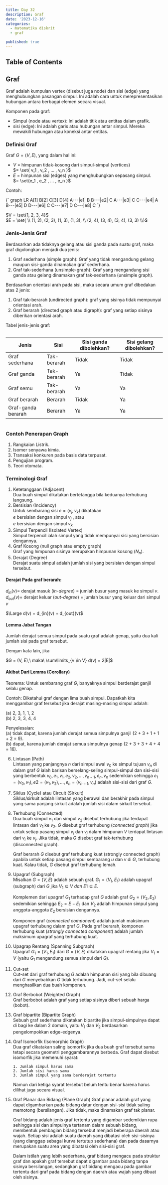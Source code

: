 ```yaml
---
title: Day 32
description: Graf
date: '2023-12-16'
categories:
  - matematika diskrit
  - graf

published: true
---
```


<script>
    import MermaidDiagram from '$lib/components/mermaid/MermaidDiagram.svelte';
</script>

## Table of Contents

## Graf

Graf adalah kumpulan vertex (disebut juga node) dan sisi (edge) yang menghubungkan pasangan simpul. Ini adalah cara untuk merepresentasikan hubungan antara berbagai elemen secara visual.

Komponen pada graf:

- Simpul (node atau vertex): Ini adalah titik atau entitas dalam grafik.
- sisi (edge): Ini adalah garis atau hubungan antar simpul. Mereka mewakili hubungan atau koneksi antar entitas.

### Definisi Graf

Graf $G = (V, E)$, yang dalam hal ini:

- $V$ = himpunan tidak-kosong dari simpul-simpul (vertices)  
  $= \set{ v_1 , v_2 , ... , v_n }$
- $E$ = himpunan sisi (edges) yang menghubungkan sepasang simpul.  
  $= \set{e_1 , e_2 , ... , e_n }$

Contoh:

<MermaidDiagram>
  {`
    graph LR
    A[1]
    B[2]
    C[3]
    D[4]
    A---|e1| B
    B---|e2| C
    A---|e3| C
    C---|e4| A
    B---|e5| D
    D---|e6| C
    C---|e7| D
    C---|e8| C
`}
</MermaidDiagram>

$V = \set{1, 2, 3, 4}$  
$E = \set{ \\ (1, 2), (2, 3), (1, 3), (1, 3), \\ (2, 4), (3, 4), (3, 4), (3, 3) \\}$

### Jenis-Jenis Graf

Berdasarkan ada tidaknya gelang atau sisi ganda pada suatu graf, maka graf digolongkan menjadi dua jenis:

1. Graf sederhana (simple graph): Graf yang tidak mengandung gelang maupun sisi-ganda dinamakan graf sederhana.
2. Graf tak-sederhana (unsimple-graph): Graf yang mengandung sisi ganda atau gelang dinamakan graf tak-sederhana (unsimple graph).

Berdasarkan orientasi arah pada sisi, maka secara umum graf dibedakan atas 2 jenis:

1. Graf tak-berarah (undirected graph): graf yang sisinya tidak mempunyai orientasi arah.
2. Graf berarah (directed graph atau digraph): graf yang setiap sisinya diberikan orientasi arah.

Tabel jenis-jenis graf:

<div style="overflow-x: scroll;">

| Jenis              | Sisi        | Sisi ganda dibolehkan? | Sisi gelang dibolehkan? |
| ------------------ | ----------- | ---------------------- | ----------------------- |
| Graf sederhana     | Tak-berarah | Tidak                  | Tidak                   |
| Graf ganda         | Tak-berarah | Ya                     | Tidak                   |
| Graf semu          | Tak-berarah | Ya                     | Ya                      |
| Graf berarah       | Berarah     | Tidak                  | Ya                      |
| Graf-ganda berarah | Berarah     | Ya                     | Ya                      |

</div>

### Contoh Penerapan Graph

1. Rangkaian Listrik.
2. Isomer senyawa kimia.
3. Transaksi konkuren pada basis data terpusat.
4. Pengujian program.
5. Teori otomata.

### Terminologi Graf

1. Ketetanggaan (Adjacent)  
   Dua buah simpul dikatakan bertetangga bila keduanya terhubung langsung.
2. Bersisian (Incidency)  
   Untuk sembarang sisi $e = (v_j, v_k)$ dikatakan  
   $e$ bersisian dengan simpul $v_j$ , atau  
   $e$ bersisian dengan simpul $v_k$
3. Simpul Terpencil (Isolated Vertex)  
   Simpul terpencil ialah simpul yang tidak mempunyai sisi yang bersisian dengannya.
4. Graf Kosong (null graph atau empty graph)  
   Graf yang himpunan sisinya merupakan himpunan kosong $(N_n)$.
5. Derajat (Degree)  
   Derajat suatu simpul adalah jumlah sisi yang bersisian dengan simpul tersebut.

#### Derajat Pada graf berarah:

$d_{in}(v) =$ derajat masuk (_in-degree_) $=$ jumlah busur yang masuk ke simpul $v$.  
$d_{out}(v) =$ derajat keluar (_out-degree_) = jumlah busur yang keluar dari simpul $v$

$\Large d(v) = d_{in}(v) + d_{out}(v)$

#### Lemma Jabat Tangan

Jumlah derajat semua simpul pada suatu graf adalah genap, yaitu dua kali jumlah sisi pada graf tersebut.

Dengan kata lain, jika

$G = (V, E),\ maka\ \sum\limits_{v \in V} d(v) = 2|E|$

#### Akibat Dari Lemma (Corollary)

Teorema: Untuk sembarang graf $G$,
banyaknya simpul berderajat ganjil selalu
genap.

Contoh: Diketahui graf dengan lima buah simpul. Dapatkah kita menggambar graf tersebut jika derajat masing-masing simpul adalah:

(a) 2, 3, 1, 1, 2  
(b) 2, 3, 3, 4, 4

Penyelesaian:  
(a) tidak dapat, karena jumlah derajat semua simpulnya ganjil (2 + 3 + 1 + 1 + 2 = 9).  
(b) dapat, karena jumlah derajat semua simpulnya genap
(2 + 3 + 3 + 4 + 4 = 16).

6.  Lintasan (Path)  
    Lintasan yang panjangnya $n$ dari simpul awal $v_0$ ke simpul tujuan $v_n$ di dalam graf $G$ ialah barisan berselang-seling simpul-simpul dan sisi-sisi yang berbentuk $v_0, e_1, v_1, e_2, v_2,... , v_{n-1}, e_n, v_n$ sedemikian sehingga $e_1 = (v_0, v_1), e2 = (v_1, v_2), ... , e_n =(v_{n-1}, v_n)$ adalah sisi-sisi dari graf $G$.
7.  Siklus (Cycle) atau Circuit (Sirkuit)  
    Siklus/sirkuit adalah lintasan yang berawal dan berakhir pada simpul yang sama panjang sirkuit adalah jumlah sisi dalam sirkuit tersebut.
8.  Terhubung (Connected)  
    Dua buah simpul $v_1$ dan simpul $v_2$ disebut terhubung jika terdapat lintasan dari $v_1$ ke $v_2$. $G$ disebut graf terhubung (_connected graph_) jika untuk setiap pasang simpul $v_i$ dan $v_j$ dalam himpunan $V$ terdapat lintasan dari $v_i$ ke $v_j$. Jika tidak, maka $G$ disebut graf tak-terhubung (disconnected graph).

    Graf berarah $G$ disebut graf terhubung kuat (strongly connected graph) apabila untuk setiap pasang simpul sembarang $u$ dan $v$ di $G$, terhubung kuat. Kalau tidak, $G$ disebut graf terhubung lemah.

9.  Upagraf (Subgraph)  
    Misalkan $G = (V, E)$ adalah sebuah graf. $G_1 = (V_1, E_1)$ adalah upagraf (subgraph) dari $G$ jika $V_1 \subseteq V\ dan\ E1 \subseteq  E$.

    Komplemen dari upagraf $G_1$ terhadap graf $G$ adalah graf $G_2 = (V_2, E_2)$ sedemikian
    sehingga $E_2 = E - E_1$ dan $V_2$ adalah himpunan simpul yang anggota-anggota $E_2$
    bersisian dengannya.

    Komponen graf (_connected component_) adalah jumlah maksimum upagraf terhubung dalam graf $G$. Pada graf berarah, komponen terhubung kuat (_strongly connected component_) adalah jumlah maksimum upagraf yang terhubung kuat.

10. Upagrap Rentang (Spanning Subgraph)  
    Upagraf $G_1 = (V_1, E_1)$ dari $G = (V, E)$ dikatakan upagraf rentang jika $V_1 = V$ (yaitu
    $G_1$ mengandung semua simpul dari $G$).
11. Cut-set  
    Cut-set dari graf terhubung $G$ adalah himpunan sisi yang bila dibuang dari $G$ menyebabkan $G$ tidak terhubung. Jadi, cut-set selalu menghasilkan dua buah komponen.
12. Graf Berbobot (Weighted Graph)  
    Graf berbobot adalah graf yang setiap sisinya diberi sebuah harga (bobot).
13. Graf bipartite (Bipartite Graph)  
    Sebuah graf sederhana dikatakan bipartite jika simpul-simpulnya dapat di bagi ke dalam $2$ domain, yaitu $V_1$ dan $V_2$ berdasarkan pengelompokkan edge-edgenya.
14. Graf Isomorfik (Isomorphic Graph)  
    Dua graf dikatakan saling isomorfik jika dua buah graf tersebut sama tetapi secara
    geometri penggambarannya berbeda. Graf dapat disebut isomorfik jika memenuhi syarat:

        1. Jumlah simpul harus sama
        2. Jumlah sisi harus sama
        3. Jumlah simpul yang sama berderajat tertentu

    Namun dari ketiga syarat tersebut belum tentu benar karena harus dilihat juga secara visual.

15. Graf Planar dan Bidang (Plane Graph)
    Graf planar adalah graf yang dapat digambarkan pada bidang datar dengan sisi-sisi tidak saling memotong (bersilangan). Jika tidak, maka dinamakan graf tak planar.

    Graf bidang adalah jenis graf tertentu yang digambar sedemikian rupa sehingga sisi dan simpulnya tertanam dalam sebuah bidang, membentuk pembagian bidang tersebut menjadi beberapa daerah atau wajah. Setiap sisi adalah suatu daerah yang dibatasi oleh sisi-sisinya (yang dianggap sebagai kurva tertutup sederhana) dan pada dasarnya merupakan suatu area yang dibatasi oleh sisi-sisi graf.

    Dalam istilah yang lebih sederhana, graf bidang mengacu pada struktur graf dan apakah graf tersebut dapat digambar pada bidang tanpa sisinya bersilangan, sedangkan graf bidang mengacu pada gambar tertentu dari graf pada bidang dengan daerah atau wajah yang dibuat oleh sisinya.
